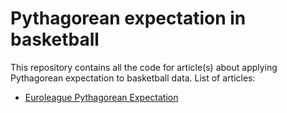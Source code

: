 # Pythagorean expectation in basketball

This repository contains all the code for article(s) about applying Pythagorean expectation to basketball data.
List of articles:
* [Euroleague Pythagorean Expectation ](https://kulenovic.si/posts/pythagorean/)
